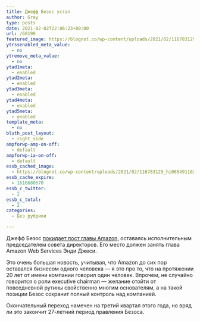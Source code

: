 ```yaml
---
title: Джефф Безос устал
author: Gray
type: posts
date: 2021-02-02T22:06:23+00:00
url: /60199
featured_image: https://blognot.co/wp-content/uploads/2021/02/116783129_hi065491102.jpg
ytrssenabled_meta_value:
  - no
ytremove_meta_value:
  - no
ytad1meta:
  - enabled
ytad2meta:
  - enabled
ytad3meta:
  - enabled
ytad4meta:
  - enabled
ytad5meta:
  - enabled
template_meta:
  - no
bluth_post_layout:
  - right_side
ampforwp-amp-on-off:
  - default
ampforwp-ia-on-off:
  - default
essb_cached_image:
  - https://blognot.co/wp-content/uploads/2021/02/116783129_hi065491102.jpg
essb_cache_expire:
  - 1616680670
essb_c_twitter:
  - 2
essb_c_total:
  - 2
categories:
  - Без рубрики

---
```








Джефф Безос <a href="https://www.aboutamazon.com/news/company-news/email-from-jeff-bezos-to-employees" target="_blank" rel="noreferrer noopener nofollow" title="https://www.aboutamazon.com/news/company-news/email-from-jeff-bezos-to-employees">покидает пост главы Amazon</a>, оставаясь исполнительным председателем совета директоров. Его место должен занять глава Amazon Web Services Энди Джеси. 

Это очень большая новость, учитывая, что Amazon до сих пор оставался бизнесом одного человека — я это про то, что на протяжении 20 лет от имени компании говорил один человек. Впрочем, не случайно говорится о роли executive chairman — желание отойти от повседневной рутины свойственно многим основателям, а на такой позиции Безос сохранит полный контроль над компанией.

Окончательный переход намечен на третий квартал этого года, но вряд ли это закончит 27-летний период правления Безоса.